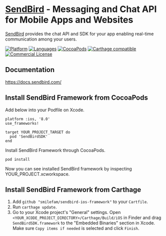 # [SendBird](https://sendbird.com) - Messaging and Chat API for Mobile Apps and Websites
[SendBird](https://sendbird.com) provides the chat API and SDK for your app enabling real-time communication among your users.

[![Platform](https://img.shields.io/badge/platform-iOS-orange.svg)](https://cocoapods.org/pods/SendBirdSDK)
[![Languages](https://img.shields.io/badge/language-Objective--C%20%7C%20Swift-orange.svg)](https://github.com/smilefam/sendbird-ios-framework)
[![CocoaPods](https://img.shields.io/badge/pod-v3.0.103-green.svg)](https://cocoapods.org/pods/SendBirdSDK)
[![Carthage compatible](https://img.shields.io/badge/Carthage-compatible-4BC51D.svg?style=flat)](https://github.com/Carthage/Carthage)
[![Commercial License](https://img.shields.io/badge/license-Commercial-brightgreen.svg)](https://github.com/smilefam/sendbird-ios-framework/blob/master/LICENSE.md)

## Documentation
https://docs.sendbird.com/

## Install SendBird Framework from CocoaPods

Add below into your Podfile on Xcode.

```
platform :ios, '8.0'
use_frameworks!

target YOUR_PROJECT_TARGET do
  pod 'SendBirdSDK'
end
```

Install SendBird Framework through CocoaPods.

```
pod install
```

Now you can see installed SendBird framework by inspecting YOUR_PROJECT.xcworkspace.

## Install SendBird Framework from Carthage

1. Add `github "smilefam/sendbird-ios-framework"` to your `Cartfile`.
2. Run `carthage update`.
3. Go to your Xcode project's "General" settings. Open `<YOUR_XCODE_PROJECT_DIRECTORY>/Carthage/Build/iOS` in Finder and drag `SendBirdSDK.framework` to the "Embedded Binaries" section in Xcode. Make sure `Copy items if needed` is selected and click `Finish`.
